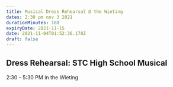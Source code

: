 ```yaml
---
title: Musical Dress Rehearsal @ the Wieting
dates: 2:30 pm nov 3 2021
durationMinutes: 180
expiryDate: 2021-11-15
date: 2021-11-04T01:52:36.178Z
draft: false
---
```

## Dress Rehearsal: STC High School Musical

2:30 - 5:30 PM in the Wieting

